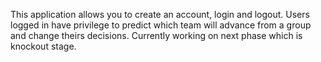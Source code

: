 This application allows you to create an account, login and logout.
Users logged in have privilege to predict which team will advance from a group and change theirs decisions.
Currently working on next phase which is knockout stage.
